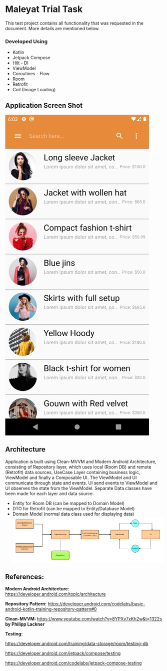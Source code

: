 # Maleyat Trial Task

This test project contains all functionality that was requested in the document. More details are mentioned below.

### Developed Using
- Kotlin
- Jetpack Compose
- Hilt - DI
- ViewModel
- Coroutines - Flow
- Room
- Retrofit
- Coil (Image Loading)

## Application Screen Shot
![Screenshot (56)](https://github.com/nmnfaisal/Fashion_4/blob/main/dev-ss.jpeg)

## Architecture
Application is built using Clean-MVVM and Modern Android Architecture, consisting of Repository layer, which uses local (Room DB) and remote (Retrofit) data sources, UseCase Layer containing business logic, ViewModel and finally a Composable UI. The ViewModel and UI communicate through state and events. UI send events to ViewModel and UI observes the state from the ViewModel.
Separate Data classes have been made for each layer and data source.
- Entity for Room DB (can be mapped to Domain Model)
- DTO for Retrofit (can be mapped to Entity/Database Model)
- Domain Model (normal data class used for displaying data)
![system_design (1)](https://github.com/nmnfaisal/Fashion_4/blob/main/arch-sysDesign.jpg)


## References:
**Modern Android Architecture**: https://developer.android.com/topic/architecture

**Repository Pattern:** https://developer.android.com/codelabs/basic-android-kotlin-training-repository-pattern#0

**Clean-MVVM:** https://www.youtube.com/watch?v=8YPXv7xKh2w&t=1322s **by Philipp Lackner**

**Testing:**

https://developer.android.com/training/data-storage/room/testing-db

https://developer.android.com/jetpack/compose/testing

https://developer.android.com/codelabs/jetpack-compose-testing

